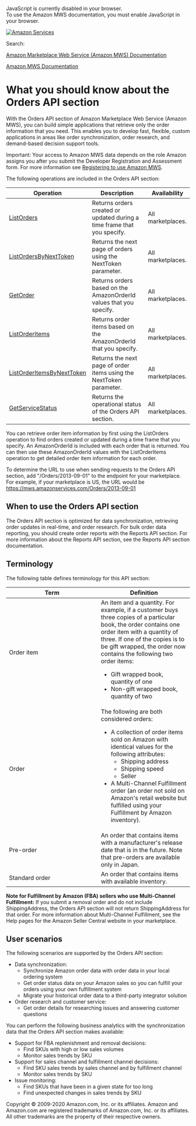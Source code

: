 <div id="MWSDX_noscript">

JavaScript is currently disabled in your browser.  
To use the Amazon MWS documentation, you must enable JavaScript in your
browser.

</div>

<div id="MWSDX_divtop">

[![Amazon
Services](https://images-na.ssl-images-amazon.com/images/G/08/mwsportal/fr_FR/amazonservices.gif "Amazon Services")](http://services.amazon.fr)

<div id="MWSDX_search">

<span id="MWSDX_searchlbl">Search:</span>

</div>

  
<span id="MWSDX_titlebar">[Amazon Marketplace Web Service (Amazon MWS)
Documentation](https://developer.amazonservices.fr/gp/mws/docs.html)</span>

</div>

<div id="MWSDX_divbottom">

<div id="MWSDX_divleft">

<div id="MWSDX_toc">

</div>

</div>

<div id="MWSDX_divright">

<div id="MWSDX_content">

<span id="MWSDX_breadcrumbs">[Amazon MWS
Documentation](https://developer.amazonservices.fr/gp/mws/docs.html)</span>

# What you should know about the Orders API section

<div class="body conbody">

With the <span class="ph">Orders API section</span> of <span
class="ph">Amazon Marketplace Web Service (Amazon MWS)</span>, you can
build simple applications that retrieve only the order information that
you need. This enables you to develop fast, flexible, custom
applications in areas like order synchronization, order research, and
demand-based decision support tools.

<div class="note important">

<span class="importanttitle">Important:</span> Your access to <span
class="ph">Amazon MWS</span> data depends on the role Amazon assigns you
after you submit the <span class="ph">Developer Registration and
Assessment form</span>. For more information see
<a href="../dev_guide/DG_Registering.md#DG_Registering" class="xref">Registering to use Amazon MWS</a>.

</div>

The following operations are included in the <span class="ph">Orders API
section</span>:

<div class="tablenoborder">

| Operation                                                                                                                                                                      | Description                                                                                                                       | Availability                              |
|--------------------------------------------------------------------------------------------------------------------------------------------------------------------------------|-----------------------------------------------------------------------------------------------------------------------------------|-------------------------------------------|
| <a href="../orders-2013-09-01/Orders_ListOrders.md" class="xref">ListOrders</a>                                                                                              | <span class="ph">Returns orders created or updated during a time frame that you specify.</span>                                   | <span class="ph">All marketplaces.</span> |
| <a href="Orders_ListOrdersByNextToken.md" class="xref" title="Returns the next page of orders using the NextToken parameter.">ListOrdersByNextToken</a>                      | <span class="ph">Returns the next page of orders using the <span class="keyword parmname">NextToken</span> parameter.</span>      | <span class="ph">All marketplaces.</span> |
| <a href="Orders_GetOrder.md" class="xref" title="Returns orders based on the AmazonOrderId values that you specify.">GetOrder</a>                                            | <span class="ph">Returns orders based on the <span class="keyword parmname">AmazonOrderId</span> values that you specify.</span>  | <span class="ph">All marketplaces.</span> |
| <a href="../orders-2013-09-01/Orders_ListOrderItems.md" class="xref">ListOrderItems</a>                                                                                      | <span class="ph">Returns order items based on the <span class="keyword parmname">AmazonOrderId</span> that you specify.</span>    | <span class="ph">All marketplaces.</span> |
| <a href="Orders_ListOrderItemsByNextToken.md" class="xref" title="Returns the next page of order items using the NextToken parameter.">ListOrderItemsByNextToken</a>         | <span class="ph">Returns the next page of order items using the <span class="keyword parmname">NextToken</span> parameter.</span> | <span class="ph">All marketplaces.</span> |
| <a href="../fba_outbound/MWS_GetServiceStatus.md" class="xref" title="Returns the operational status of the Fulfillment Outbound Shipment API section.">GetServiceStatus</a> | <span class="ph">Returns the operational status of the <span class="ph">Orders API section</span>.</span>                         | <span class="ph">All marketplaces.</span> |

</div>

You can retrieve order item information by first using the <span
class="keyword apiname">ListOrders</span> operation to find orders
created or updated during a time frame that you specify. An <span
class="keyword parmname">AmazonOrderId</span> is included with each
order that is returned. You can then use these <span
class="keyword parmname">AmazonOrderId</span> values with the <span
class="keyword apiname">ListOrderItems</span> operation to get detailed
order item information for each order.

To determine the URL to use when sending requests to the <span
class="ph">Orders API section</span>, add "/Orders/2013-09-01" to the
endpoint for your marketplace. For example, if your marketplace is US,
the URL would be https://mws.amazonservices.com/Orders/2013-09-01

<div class="section">

## When to use the <span class="ph">Orders API section</span>

The <span class="ph">Orders API section</span> is optimized for data
synchronization, retrieving order updates in real-time, and order
research. For bulk order data reporting, you should create order reports
with the <span class="ph">Reports API</span> section. For more
information about the <span class="ph">Reports API</span> section, see
the <span class="ph">Reports API</span> section documentation.

</div>

<div class="section">

## Terminology

The following table defines terminology for this API section:

<div class="tablenoborder">

<table id="Orders_Overview__TerminologyTable" class="table" data-cellpadding="4" data-cellspacing="0" data-summary="" data-frame="border" data-border="1" data-rules="all">
<colgroup>
<col style="width: 50%" />
<col style="width: 50%" />
</colgroup>
<thead class="thead" data-align="left">
<tr class="header row">
<th id="d224884e323" class="entry" data-valign="top" width="22.47191011235955%">Term</th>
<th id="d224884e326" class="entry" data-valign="top" width="77.52808988764045%">Definition</th>
</tr>
</thead>
<tbody class="tbody">
<tr class="odd row">
<td class="entry" data-valign="top" width="22.47191011235955%" headers="d224884e323 "><span class="keyword parmname">Order item</span></td>
<td class="entry" data-valign="top" width="77.52808988764045%" headers="d224884e326 ">An item and a quantity. For example, if a customer buys three copies of a particular book, the order contains one order item with a quantity of three. If one of the copies is to be gift wrapped, the order now contains the following two order items:
<ul>
<li>Gift wrapped book, quantity of one</li>
<li>Non-gift wrapped book, quantity of two</li>
</ul></td>
</tr>
<tr class="even row">
<td class="entry" data-valign="top" width="22.47191011235955%" headers="d224884e323 "><span class="keyword parmname">Order</span></td>
<td class="entry" data-valign="top" width="77.52808988764045%" headers="d224884e326 ">The following are both considered orders:
<ul>
<li>A collection of order items sold on Amazon with identical values for the following attributes:
<ul>
<li>Shipping address</li>
<li>Shipping speed</li>
<li>Seller</li>
</ul></li>
<li>A Multi-Channel Fulfillment order (an order not sold on Amazon's retail website but fulfilled using your Fulfillment by Amazon inventory).</li>
</ul></td>
</tr>
<tr class="odd row">
<td class="entry" data-valign="top" width="22.47191011235955%" headers="d224884e323 "><span class="keyword parmname">Pre-order</span></td>
<td class="entry" data-valign="top" width="77.52808988764045%" headers="d224884e326 ">An order that contains items with a manufacturer's release date that is in the future. Note that pre-orders are available only in Japan.</td>
</tr>
<tr class="even row">
<td class="entry" data-valign="top" width="22.47191011235955%" headers="d224884e323 "><span class="keyword parmname">Standard order</span></td>
<td class="entry" data-valign="top" width="77.52808988764045%" headers="d224884e326 ">An order that contains items with available inventory.</td>
</tr>
</tbody>
</table>

</div>

**Note for Fulfillment by Amazon (FBA) sellers who use Multi-Channel
Fulfillment:** If you submit a removal order and do not include <span
class="keyword parmname">ShippingAddress</span>, the Orders API section
will not return <span class="keyword parmname">ShippingAddress</span>
for that order. For more information about Multi-Channel Fulfillment,
see the Help pages for the Amazon Seller Central website in your
marketplace.

</div>

<div class="section">

## User scenarios

<div class="p">

The following scenarios are supported by the <span class="ph">Orders API
section</span>:

-   Data synchronization:
    -   Synchronize Amazon order data with order data in your local
        ordering system
    -   Get order status data on your Amazon sales so you can fulfill
        your orders using your own fulfillment system
    -   Migrate your historical order data to a third-party integrator
        solution
-   Order research and customer service:
    -   Get order details for researching issues and answering customer
        questions

</div>

<div class="p">

You can perform the following business analytics with the
synchronization data that the <span class="ph">Orders API section</span>
makes available:

-   Support for <span class="ph">FBA</span> replenishment and removal
    decisions:
    -   Find SKUs with high or low sales volumes
    -   Monitor sales trends by SKU
-   Support for sales channel and fulfillment channel decisions:
    -   Find SKU sales trends by sales channel and by fulfillment
        channel
    -   Monitor sales trends by SKU
-   Issue monitoring:
    -   Find SKUs that have been in a given state for too long
    -   Find unexpected changes in sales trends by SKU

</div>

</div>

</div>

<div id="MWSDX_footer">

Copyright © 2009-2020 Amazon.com, Inc. or its affiliates. Amazon and
Amazon.com are registered trademarks of Amazon.com, Inc. or its
affiliates. All other trademarks are the property of their respective
owners.

</div>

</div>

</div>

<div style="clear: both;">

</div>

</div>
